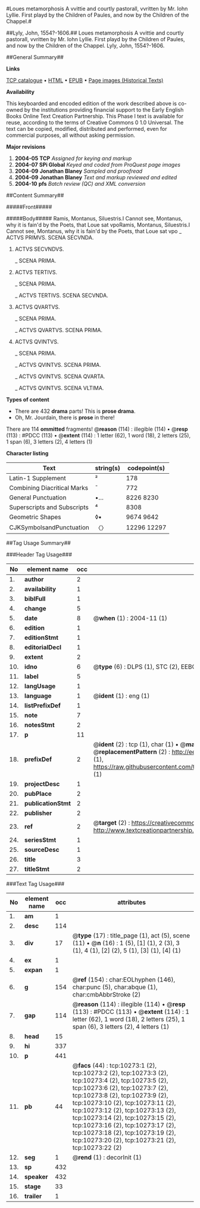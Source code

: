 #Loues metamorphosis A vvittie and courtly pastorall, vvritten by Mr. Iohn Lyllie. First playd by the Children of Paules, and now by the Children of the Chappel.#

##Lyly, John, 1554?-1606.##
Loues metamorphosis A vvittie and courtly pastorall, vvritten by Mr. Iohn Lyllie. First playd by the Children of Paules, and now by the Children of the Chappel.
Lyly, John, 1554?-1606.

##General Summary##

**Links**

[TCP catalogue](http://www.ota.ox.ac.uk/tcp/)  • 
[HTML](http://tei.it.ox.ac.uk/tcp/Texts-HTML/free/A06/A06620.html)  • 
[EPUB](http://tei.it.ox.ac.uk/tcp/Texts-EPUB/free/A06/A06620.epub) • 
[Page images (Historical Texts)](https://data.historicaltexts.jisc.ac.uk/view?pubId=eebo-99845376e&pageId=eebo-99845376e-10273-1)

**Availability**

This keyboarded and encoded edition of the
	       work described above is co-owned by the institutions
	       providing financial support to the Early English Books
	       Online Text Creation Partnership. This Phase I text is
	       available for reuse, according to the terms of Creative
	       Commons 0 1.0 Universal. The text can be copied,
	       modified, distributed and performed, even for
	       commercial purposes, all without asking permission.

**Major revisions**

1. __2004-05__ __TCP__ *Assigned for keying and markup*
1. __2004-07__ __SPi Global__ *Keyed and coded from ProQuest page images*
1. __2004-09__ __Jonathan Blaney__ *Sampled and proofread*
1. __2004-09__ __Jonathan Blaney__ *Text and markup reviewed and edited*
1. __2004-10__ __pfs__ *Batch review (QC) and XML conversion*

##Content Summary##

#####Front#####

#####Body#####
Ramis, Montanus, Siluestris.I Cannot see, Montanus, why it is fain'd by the Poets, that Loue sat vpoRamis, Montanus, Siluestris.I Cannot see, Montanus, why it is fain'd by the Poets, that Loue sat vpo
    _ ACTVS PRIMVS. SCENA SECVNDA.

1. ACTVS SECVNDVS.

    _ SCENA PRIMA.

1. ACTVS TERTIVS.

    _ SCENA PRIMA.

    _ ACTVS TERTIVS. SCENA SECVNDA.

1. ACTVS QVARTVS.

    _ SCENA PRIMA.

    _ ACTVS QVARTVS. SCENA PRIMA.

1. ACTVS QVINTVS.

    _ SCENA PRIMA.

    _ ACTVS QVINTVS. SCENA PRIMA.

    _ ACTVS QVINTVS. SCENA QVARTA.

    _ ACTVS QVINTVS. SCENA VLTIMA.

**Types of content**

  * There are 432 **drama** parts! This is **prose drama**.
  * Oh, Mr. Jourdain, there is **prose** in there!

There are 114 **ommitted** fragments! 
 @__reason__ (114) : illegible (114)  •  @__resp__ (113) : #PDCC (113)  •  @__extent__ (114) : 1 letter (62), 1 word (18), 2 letters (25), 1 span (6), 3 letters (2), 4 letters (1)

**Character listing**


|Text|string(s)|codepoint(s)|
|---|---|---|
|Latin-1 Supplement|²|178|
|Combining             Diacritical Marks|̄|772|
|General Punctuation|•…|8226 8230|
|Superscripts             and Subscripts|⁴|8308|
|Geometric Shapes|◊▪|9674 9642|
|CJKSymbolsandPunctuation|〈〉|12296 12297|

##Tag Usage Summary##

###Header Tag Usage###

|No|element name|occ|attributes|
|---|---|---|---|
|1.|__author__|2||
|2.|__availability__|1||
|3.|__biblFull__|1||
|4.|__change__|5||
|5.|__date__|8| @__when__ (1) : 2004-11 (1)|
|6.|__edition__|1||
|7.|__editionStmt__|1||
|8.|__editorialDecl__|1||
|9.|__extent__|2||
|10.|__idno__|6| @__type__ (6) : DLPS (1), STC (2), EEBO-CITATION (1), PROQUEST (1), VID (1)|
|11.|__label__|5||
|12.|__langUsage__|1||
|13.|__language__|1| @__ident__ (1) : eng (1)|
|14.|__listPrefixDef__|1||
|15.|__note__|7||
|16.|__notesStmt__|2||
|17.|__p__|11||
|18.|__prefixDef__|2| @__ident__ (2) : tcp (1), char (1)  •  @__matchPattern__ (2) : ([0-9\-]+):([0-9IVX]+) (1), (.+) (1)  •  @__replacementPattern__ (2) : http://eebo.chadwyck.com/downloadtiff?vid=$1&page=$2 (1), https://raw.githubusercontent.com/textcreationpartnership/Texts/master/tcpchars.xml#$1 (1)|
|19.|__projectDesc__|1||
|20.|__pubPlace__|2||
|21.|__publicationStmt__|2||
|22.|__publisher__|2||
|23.|__ref__|2| @__target__ (2) : https://creativecommons.org/publicdomain/zero/1.0/ (1), http://www.textcreationpartnership.org/docs/. (1)|
|24.|__seriesStmt__|1||
|25.|__sourceDesc__|1||
|26.|__title__|3||
|27.|__titleStmt__|2||


###Text Tag Usage###

|No|element name|occ|attributes|
|---|---|---|---|
|1.|__am__|1||
|2.|__desc__|114||
|3.|__div__|17| @__type__ (17) : title_page (1), act (5), scene (11)  •  @__n__ (16) : 1 (5), [1] (1), 2 (3), 3 (1), 4 (1), [2] (2), 5 (1), [3] (1), [4] (1)|
|4.|__ex__|1||
|5.|__expan__|1||
|6.|__g__|154| @__ref__ (154) : char:EOLhyphen (146), char:punc (5), char:abque (1), char:cmbAbbrStroke (2)|
|7.|__gap__|114| @__reason__ (114) : illegible (114)  •  @__resp__ (113) : #PDCC (113)  •  @__extent__ (114) : 1 letter (62), 1 word (18), 2 letters (25), 1 span (6), 3 letters (2), 4 letters (1)|
|8.|__head__|15||
|9.|__hi__|337||
|10.|__p__|441||
|11.|__pb__|44| @__facs__ (44) : tcp:10273:1 (2), tcp:10273:2 (2), tcp:10273:3 (2), tcp:10273:4 (2), tcp:10273:5 (2), tcp:10273:6 (2), tcp:10273:7 (2), tcp:10273:8 (2), tcp:10273:9 (2), tcp:10273:10 (2), tcp:10273:11 (2), tcp:10273:12 (2), tcp:10273:13 (2), tcp:10273:14 (2), tcp:10273:15 (2), tcp:10273:16 (2), tcp:10273:17 (2), tcp:10273:18 (2), tcp:10273:19 (2), tcp:10273:20 (2), tcp:10273:21 (2), tcp:10273:22 (2)|
|12.|__seg__|1| @__rend__ (1) : decorInit (1)|
|13.|__sp__|432||
|14.|__speaker__|432||
|15.|__stage__|33||
|16.|__trailer__|1||
